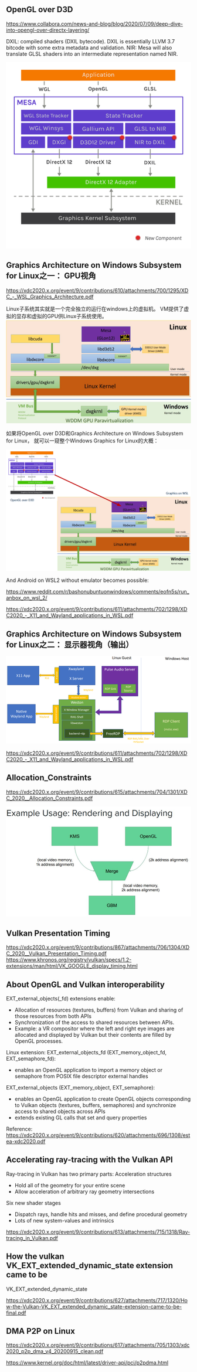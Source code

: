 
## OpenGL over D3D

https://www.collabora.com/news-and-blog/blog/2020/07/09/deep-dive-into-opengl-over-directx-layering/

DXIL: compiled shaders (DXIL bytecode). DXIL is essentially LLVM 3.7 bitcode with some extra metadata and validation.
NIR: Mesa will also translate GLSL shaders into an intermediate representation named NIR.

![d3d12-architecture](d3d12_architecture.png)

## Graphics Architecture on Windows Subsystem for Linux之一： GPU视角
https://xdc2020.x.org/event/9/contributions/610/attachments/700/1295/XDC_-_WSL_Graphics_Architecture.pdf

Linux子系统其实就是一个完全独立的运行在windows上的虚拟机。
VM提供了虚拟的显存和虚拟的GPU供Linux子系统使用。
![GraphicsOnWSL](graphics_on_wsl.jpg)

如果将OpenGL over D3D和Graphics Architecture on Windows Subsystem for Linux， 就可以一窥整个Windows Graphics for Linux的大概：

![GraphicsOnWSL2](graphics_on_wsl2.png)

And Android on WSL2 without emulator becomes possible:

https://www.reddit.com/r/bashonubuntuonwindows/comments/eofn5s/run_anbox_on_wsl_2/

https://xdc2020.x.org/event/9/contributions/611/attachments/702/1298/XDC2020_-_X11_and_Wayland_applications_in_WSL.pdf


## Graphics Architecture on Windows Subsystem for Linux之二： 显示器视角（输出）

![DisplayOnWSL2](display_on_wsl2.png)

https://xdc2020.x.org/event/9/contributions/611/attachments/702/1298/XDC2020_-_X11_and_Wayland_applications_in_WSL.pdf



## Allocation_Constraints

https://xdc2020.x.org/event/9/contributions/615/attachments/704/1301/XDC_2020__Allocation_Constraints.pdf

![AllocationConstraints](AllocationConstraints.JPG)

## Vulkan Presentation Timing

https://xdc2020.x.org/event/9/contributions/867/attachments/706/1304/XDC_2020__Vulkan_Presentation_Timing.pdf
https://www.khronos.org/registry/vulkan/specs/1.2-extensions/man/html/VK_GOOGLE_display_timing.html


## About OpenGL and Vulkan interoperability
EXT_external_objects(_fd) extensions enable:
- Allocation of resources (textures, buffers) from Vulkan and sharing
of those resources from both APIs
- Synchronization of the access to shared resources between APIs.
- Example: a VR compositor where the left and right eye images are allocated and
displayed by Vulkan but their contents are filled by OpenGL processes.


Linux extension:
EXT_external_objects_fd (EXT_memory_object_fd, EXT_semaphore_fd):
- enables an OpenGL application to import a memory object or semaphore
from POSIX file descriptor external handles

EXT_external_objects (EXT_memory_object, EXT_semaphore):
- enables an OpenGL application to create OpenGL objects corresponding to
Vulkan objects (textures, buffers, semaphores) and synchronize access to
shared objects across APIs
- extends existing GL calls that set and query properties

Reference:
https://xdc2020.x.org/event/9/contributions/620/attachments/696/1308/estea-xdc2020.pdf

## Accelerating ray-tracing with the Vulkan API
Ray-tracing in Vulkan has two primary parts:
Acceleration structures
- Hold all of the geometry for your entire scene
- Allow acceleration of arbitrary ray geometry intersections

Six new shader stages
- Dispatch rays, handle hits and misses, and define procedural geometry
- Lots of new system-values and intrinsics

https://xdc2020.x.org/event/9/contributions/613/attachments/715/1318/Ray-tracing_in_Vulkan.pdf

## How the vulkan VK_EXT_extended_dynamic_state extension came to be

VK_EXT_extended_dynamic_state

https://xdc2020.x.org/event/9/contributions/627/attachments/717/1320/How-the-Vulkan-VK_EXT_extended_dynamic_state-extension-came-to-be-final.pdf


## DMA P2P on Linux

https://xdc2020.x.org/event/9/contributions/617/attachments/705/1303/xdc2020_p2p_dma_v4_20200915_clean.pdf

https://www.kernel.org/doc/html/latest/driver-api/pci/p2pdma.html